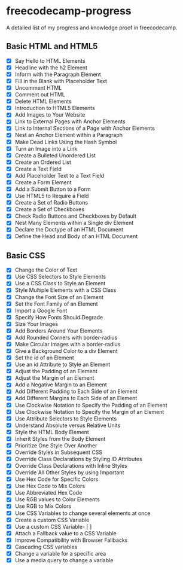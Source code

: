 # freecodecamp-progress
A detailed list of my progress and knowledge proof in freecodecamp.

## Basic HTML and HTML5
- [x] Say Hello to HTML Elements
- [x] Headline with the h2 Element
- [x] Inform with the Paragraph Element
- [x] Fill in the Blank with Placeholder Text
- [x] Uncomment HTML
- [x] Comment out HTML
- [x] Delete HTML Elements
- [x] Introduction to HTML5 Elements
- [x] Add Images to Your Website
- [x] Link to External Pages with Anchor Elements
- [x] Link to Internal Sections of a Page with Anchor Elements
- [x] Nest an Anchor Element within a Paragraph
- [x] Make Dead Links Using the Hash Symbol
- [x] Turn an Image into a Link
- [x] Create a Bulleted Unordered List
- [x] Create an Ordered List
- [x] Create a Text Field
- [x] Add Placeholder Text to a Text Field
- [x] Create a Form Element
- [x] Add a Submit Button to a Form
- [x] Use HTML5 to Require a Field
- [x] Create a Set of Radio Buttons
- [x] Create a Set of Checkboxes
- [x] Check Radio Buttons and Checkboxes by Default
- [x] Nest Many Elements within a Single div Element
- [x] Declare the Doctype of an HTML Document
- [x] Define the Head and Body of an HTML Document

## Basic CSS
- [x] Change the Color of Text
- [x] Use CSS Selectors to Style Elements
- [x] Use a CSS Class to Style an Element
- [x] Style Multiple Elements with a CSS Class
- [x] Change the Font Size of an Element
- [x] Set the Font Family of an Element
- [x] Import a Google Font
- [x] Specify How Fonts Should Degrade
- [x] Size Your Images
- [x] Add Borders Around Your Elements
- [x] Add Rounded Corners with border-radius
- [x] Make Circular Images with a border-radius
- [x] Give a Background Color to a div Element
- [x] Set the id of an Element
- [x] Use an id Attribute to Style an Element
- [x] Adjust the Padding of an Element
- [x] Adjust the Margin of an Element
- [x] Add a Negative Margin to an Element
- [x] Add Different Padding to Each Side of an Element
- [x] Add Different Margins to Each Side of an Element
- [x] Use Clockwise Notation to Specify the Padding of an Element
- [x] Use Clockwise Notation to Specify the Margin of an Element
- [x] Use Attribute Selectors to Style Elements
- [x] Understand Absolute versus Relative Units
- [x] Style the HTML Body Element
- [x] Inherit Styles from the Body Element
- [x] Prioritize One Style Over Another
- [x] Override Styles in Subsequent CSS
- [x] Override Class Declarations by Styling ID Attributes
- [x] Override Class Declarations with Inline Styles
- [x] Override All Other Styles by using Important
- [x] Use Hex Code for Specific Colors
- [x] Use Hex Code to Mix Colors
- [x] Use Abbreviated Hex Code
- [x] Use RGB values to Color Elements
- [x] Use RGB to Mix Colors
- [x] Use CSS Variables to change several elements at once
- [x] Create a custom CSS Variable
- [x] Use a custom CSS Variable- [ ] 
- [x] Attach a Fallback value to a CSS Variable
- [x] Improve Compatibility with Browser Fallbacks
- [x] Cascading CSS variables
- [x] Change a variable for a specific area
- [x] Use a media query to change a variable
